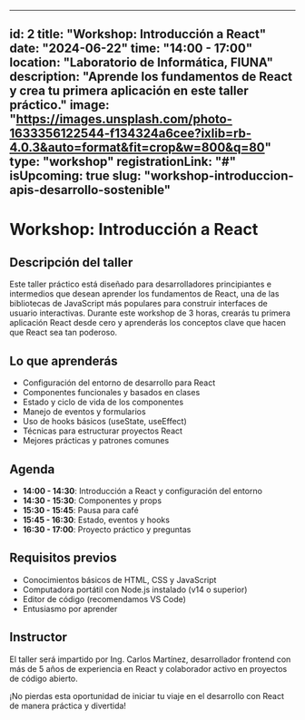 
---
id: 2
title: "Workshop: Introducción a React"
date: "2024-06-22"
time: "14:00 - 17:00"
location: "Laboratorio de Informática, FIUNA"
description: "Aprende los fundamentos de React y crea tu primera aplicación en este taller práctico."
image: "https://images.unsplash.com/photo-1633356122544-f134324a6cee?ixlib=rb-4.0.3&auto=format&fit=crop&w=800&q=80"
type: "workshop"
registrationLink: "#"
isUpcoming: true
slug: "workshop-introduccion-apis-desarrollo-sostenible"
---

# Workshop: Introducción a React

## Descripción del taller

Este taller práctico está diseñado para desarrolladores principiantes e intermedios que desean aprender los fundamentos de React, una de las bibliotecas de JavaScript más populares para construir interfaces de usuario interactivas. Durante este workshop de 3 horas, crearás tu primera aplicación React desde cero y aprenderás los conceptos clave que hacen que React sea tan poderoso.

## Lo que aprenderás

- Configuración del entorno de desarrollo para React
- Componentes funcionales y basados en clases
- Estado y ciclo de vida de los componentes
- Manejo de eventos y formularios
- Uso de hooks básicos (useState, useEffect)
- Técnicas para estructurar proyectos React
- Mejores prácticas y patrones comunes

## Agenda

- **14:00 - 14:30**: Introducción a React y configuración del entorno
- **14:30 - 15:30**: Componentes y props
- **15:30 - 15:45**: Pausa para café
- **15:45 - 16:30**: Estado, eventos y hooks
- **16:30 - 17:00**: Proyecto práctico y preguntas

## Requisitos previos

- Conocimientos básicos de HTML, CSS y JavaScript
- Computadora portátil con Node.js instalado (v14 o superior)
- Editor de código (recomendamos VS Code)
- Entusiasmo por aprender

## Instructor

El taller será impartido por Ing. Carlos Martínez, desarrollador frontend con más de 5 años de experiencia en React y colaborador activo en proyectos de código abierto.

¡No pierdas esta oportunidad de iniciar tu viaje en el desarrollo con React de manera práctica y divertida!
